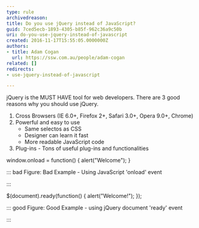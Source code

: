 ```yaml
---
type: rule
archivedreason: 
title: Do you use jQuery instead of JavaScript?
guid: 7ced5ecb-1893-4305-b85f-962c36a9c50b
uri: do-you-use-jquery-instead-of-javascript
created: 2016-11-17T15:55:05.0000000Z
authors:
- title: Adam Cogan
  url: https://ssw.com.au/people/adam-cogan
related: []
redirects:
- use-jquery-instead-of-javascript

---
```


jQuery is the MUST HAVE tool for web developers. There are 3 good reasons why you should use jQuery.

1. Cross Browsers (IE 6.0+, Firefox 2+, Safari 3.0+, Opera 9.0+, Chrome)
2. Powerful and easy to use
    * Same selectos as CSS
    * Designer can learn it fast
    * More readable JavaScript code
3. Plug-ins - Tons of useful plug-ins and functionalities



<!--endintro-->

window.onload = function() { alert("Welcome"); }


::: bad
Figure: Bad Example - Using JavaScript 'onload' event

:::


$(document).ready(function() { alert("Welcome!"); });


::: good
Figure: Good Example - using jQuery document 'ready' event

:::
